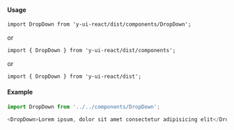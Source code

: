 #### Usage

```markdown
import DropDown from 'y-ui-react/dist/components/DropDown';
```

or

```markdown
import { DropDown } from 'y-ui-react/dist/components';
```

or

```markdown
import { DropDown } from 'y-ui-react/dist';
```

#### Example

```js
import DropDown from '../../components/DropDown';

<DropDown>Lorem ipsum, dolor sit amet consectetur adipisicing elit</DropDown>;
```
